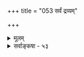 +++
title = "053 सर्वं द्रव्यम्"

+++
<details><summary>मूलम्</summary>

सर्वं द्रव्यं सभागं न यदि कथमुपाध्यन्वयो भागतः स्थात् कार्त्स्न्येनोपाधियोगे कथमणुविभुनोस्सूक्ष्मतादीति जैनाः ।  
सामग्रीशक्तिभेदप्रजनितविविधोपाधियोगस्वभावादौपाधिक्यंशकॢप्तिः कथमिव न भवेद् द्विष्ठसंबन्धदृष्टेः ॥ ५३ ॥
</details>

<details><summary>सर्वाङ्कषा - ५३</summary>

संयोगस्यानिवार्यत्वं प्रदर्शितम् । निरवयवेषु संयोगोपपादनं कथम् ? तदसंभवस्य पूर्वं ( जड. 18) प्रदर्शनादिति शङ्कायाम्, तत्र जैनोक्तं समाधानं प्रथममाह - सर्वं द्रव्यं **सभागम्** = अवयव्यपि सांश एव, न 

414. 

741 

सामग्रीशक्तिभेदप्रजनितविविधोपाधियोगस्वभावात् 



औपाधिक्यंशक्लृप्तिः कथमिव न भवेत् द्विष्ठसंबन्धदृष्टेः ॥53॥ 

[विभुद्वयसंयोगविमर्शः ] 

नैरन्तर्यं विभूनामपि भवति ततोऽन्योन्ययोगोऽपि योग्यः 

केचित् तं हेत्वभावाज्जहति; विहतिकृन्नित्यधीकल्पने तत् । 

**यदि** = न चेत्, निरंशेषु द्रव्येषु **भागतः** = एकदेशतः **उपाध्यन्वयः** = उपाधिसंबन्धः कथं स्यात् ? निरवयवयोः संयोगः किं कार्त्स्न्येन भवति, उतैकदेशेन ? कार्त्स्न्येन संयोगे उभयोः परस्परं विलीनत्वापत्त्यान्यतरदेव शिष्येत । एकदेशेन चेत्, निरवयवे एकदेशः कथं वक्तुं शक्यः ? उपाधिविशेषसंबन्धादिति चेत्, तस्योपाधेस्संबन्धः कार्त्स्न्येन, उतैकदेशेन ? इति विकल्पे, कार्त्स्न्येनासंभवात्, एकदेशस्यापि स्वतोऽसंभवात्, उपाध्यन्तरापेक्षायामनवस्थाप्रसङ्गात्, गत्यन्तराभावाच्च सर्वाणि द्रव्याणि सांशानीति । तदेतदाह - कात्स्र्त्स्न्येनेत्यादि । **कार्त्स्न्येनोपाधियोगे** = उपाधिसंबन्धे अणुविभुनोः द्रव्ययोः **सूक्ष्मतादि** = आदिना विभुत्वग्रहणम्, सूक्ष्मत्वविभुत्वरूपपरिमाणतारतम्यं कथम् ? **उभयोस्संपूर्णसंयोगे** = परिमाणाधिक्यं न स्यात् - इत्यादि पूर्वमेव (जड.18) गतम् । अतः स्वतः सांशान्येव सर्वाणि इति जैनाः । तन्न । कुतः ? **द्विष्ठसंबन्धदृष्टेः** = संबन्धस्य द्विनिष्ठत्वदर्शनात् **सामग्रीशक्तिभेदप्रजनितविविधोपाधियोगस्वभावात्** = सामग्रीणां शक्तिविशेषेण उत्पादितानां विविधोपाधिसंबन्धानां स्वभावा यस्य तादृशात् औपाधिक्यंशक्लृप्तिः कथमिव न भवेत् ? संयोगस्याव्याप्यवृत्तित्वनियमात् निरंशेष्वपि संयोगः एकदेशेनैव भवेत्, तथैव संयोगस्वरूपस्य दर्शनात् । न हि दृष्टेऽनुपपन्नं किञ्चित् । तथोक्तं पूर्वमेव – 'प्रदेशवर्तिसंयोगाद्याधाराणुविभुक्रमात् । निरंशस्यापि घटते प्रादेशिकविकारिता ।' इति । अतो निरंशा एवावयविप्रभृतयः ॥ ५३ ॥
</details>
